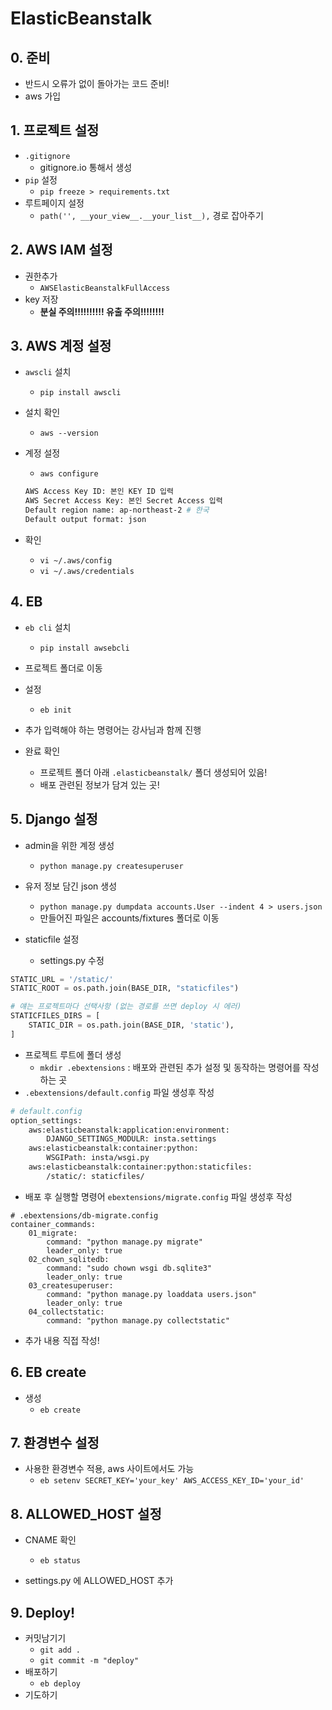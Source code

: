 # ElasticBeanstalk

## 0. 준비

- 반드시 오류가 없이 돌아가는 코드 준비!
- aws 가입



## 1. 프로젝트 설정

- `.gitignore`
  - gitignore.io 통해서 생성
- `pip` 설정
  - `pip freeze > requirements.txt`
- 루트페이지 설정
  - `path('', __your_view__.__your_list__),` 경로 잡아주기



## 2. AWS IAM 설정

- 권한추가
  - `AWSElasticBeanstalkFullAccess`
- key 저장
  - **분실 주의!!!!!!!!!! 유출 주의!!!!!!!!**



## 3. AWS 계정 설정

- `awscli` 설치

  - `pip install awscli`
- 설치 확인

  - `aws --version`

- 계정 설정

  - `aws configure`

  ```bash
  AWS Access Key ID: 본인 KEY ID 입력
  AWS Secret Access Key: 본인 Secret Access 입력
  Default region name: ap-northeast-2 # 한국
  Default output format: json
  ```

- 확인
  - `vi ~/.aws/config`
  - `vi ~/.aws/credentials`



## 4. EB

- `eb cli` 설치

  - `pip install awsebcli`
- 프로젝트 폴더로 이동
- 설정

  - `eb init`
- 추가 입력해야 하는 명령어는 강사님과 함께 진행
- 완료 확인
  - 프로젝트 폴더 아래 `.elasticbeanstalk/` 폴더 생성되어 있음!
  - 배포 관련된 정보가 담겨 있는 곳!



## 5. Django 설정

- admin을 위한 계정 생성
  - `python manage.py createsuperuser`
- 유저 정보 담긴 json 생성
  - `python manage.py dumpdata accounts.User --indent 4 > users.json`
  - 만들어진 파일은 accounts/fixtures 폴더로 이동



- staticfile 설정
  - settings.py 수정

```python
STATIC_URL = '/static/'
STATIC_ROOT = os.path.join(BASE_DIR, "staticfiles")

# 얘는 프로젝트마다 선택사항 (없는 경로를 쓰면 deploy 시 에러)
STATICFILES_DIRS = [
    STATIC_DIR = os.path.join(BASE_DIR, 'static'),
]
```



- 프로젝트 루트에 폴더 생성
  - `mkdir .ebextensions` : 배포와 관련된 추가 설정 및 동작하는 명령어를 작성하는 곳
- `.ebextensions/default.config` 파일 생성후 작성

```bash
# default.config
option_settings:
    aws:elasticbeanstalk:application:environment:
        DJANGO_SETTINGS_MODULR: insta.settings
    aws:elasticbeanstalk:container:python:
        WSGIPath: insta/wsgi.py
    aws:elasticbeanstalk:container:python:staticfiles:
        /static/: staticfiles/
```

- 배포 후 실행할 명령어  `ebextensions/migrate.config` 파일 생성후 작성

```1bash
# .ebextensions/db-migrate.config
container_commands:
    01_migrate:
        command: "python manage.py migrate"
        leader_only: true
    02_chown_sqlitedb:
        command: "sudo chown wsgi db.sqlite3"
        leader_only: true
    03_createsuperuser:
        command: "python manage.py loaddata users.json"
        leader_only: true
    04_collectstatic:
        command: "python manage.py collectstatic"
```

* 추가 내용 직접 작성!

## 6. EB create

- 생성
  - `eb create`



## 7. 환경변수 설정

- 사용한 환경변수 적용, aws 사이트에서도 가능
  - `eb setenv SECRET_KEY='your_key' AWS_ACCESS_KEY_ID='your_id'`



## 8. ALLOWED_HOST 설정

- CNAME 확인
  - `eb status`

- settings.py 에 ALLOWED_HOST 추가



## 9. Deploy!

- 커밋남기기
  - `git add .`
  - `git commit -m "deploy"`
- 배포하기
  - `eb deploy`
- 기도하기